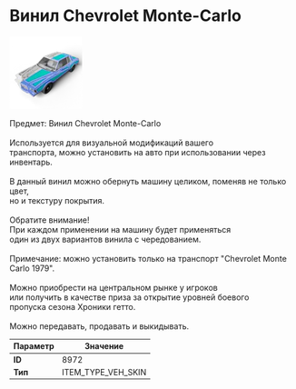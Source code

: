 # Винил Chevrolet Monte-Carlo

![Item Image](../img/8972.webp?raw=true)

Предмет: Винил Chevrolet Monte-Carlo<br><br>Используется для визуальной модификаций вашего<br>транспорта, можно установить на авто при использовании через инвентарь.<br><br>В данный винил можно обернуть машину целиком, поменяв не только цвет,<br>но и текстуру покрытия.<br><br>Обратите внимание!<br>При каждом применении на машину будет применяться<br>один из двух вариантов винила с чередованием.<br><br>Примечание: можно установить только на транспорт "Chevrolet Monte Carlo 1979".<br><br>Можно приобрести на центральном рынке у игроков<br>или получить в качестве приза за открытие уровней боевого<br>пропуска сезона Хроники гетто.<br><br>Можно передавать, продавать и выкидывать.


| Параметр | Значение |
|----------|----------|
| **ID** | 8972 |
| **Тип** | ITEM_TYPE_VEH_SKIN |


